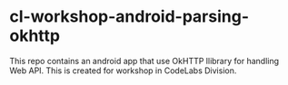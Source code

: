 # cl-workshop-android-parsing-okhttp

This repo contains an android app that use OkHTTP llibrary for handling Web API. This is created for workshop in CodeLabs Division.
